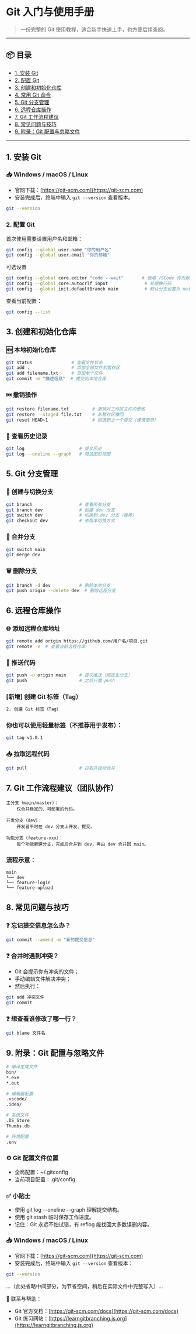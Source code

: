 # Git 入门与使用手册

> 一份完整的 Git 使用教程，适合新手快速上手，也方便后续查阅。

---

## 📦 目录

- [1. 安装 Git](#1-安装-git)
- [2. 配置 Git](#2-配置-git)
- [3. 创建和初始化仓库](#3-创建和初始化仓库)
- [4. 常用 Git 命令](#4-常用-git-命令)
- [5. Git 分支管理](#5-git-分支管理)
- [6. 远程仓库操作](#6-远程仓库操作)
- [7. Git 工作流程建议](#7-git-工作流程建议)
- [8. 常见问题与技巧](#8-常见问题与技巧)
- [9. 附录：Git 配置与忽略文件](#9-附录git-配置与忽略文件)

---

## 1. 安装 Git

### 📥 Windows / macOS / Linux

- 官网下载：[https://git-scm.com](https://git-scm.com)
- 安装完成后，终端中输入 `git --version` 查看版本。

```bash
git --version
```


### 2. 配置 Git

首次使用需要设置用户名和邮箱：

```bash
git config --global user.name "你的用户名"
git config --global user.email "你的邮箱"
```

可选设置

```bash
git config --global core.editor "code --wait"       # 使用 VSCode 作为默认编辑器
git config --global core.autocrlf input              # 处理换行符
git config --global init.defaultBranch main          # 默认分支设置为 main
```

查看当前配置：
```bash
git config --list
```

## 3. 创建和初始化仓库

### 🆕 本地初始化仓库

```bash
git status               # 查看文件状态
git add .                # 添加全部文件到暂存区
git add filename.txt     # 添加单个文件
git commit -m "描述信息"  # 提交到本地仓库
```

### ⏮️ 撤销操作

```bash
git restore filename.txt         # 撤销对工作区文件的修改
git restore --staged file.txt    # 从暂存区撤回
git reset HEAD~1                 # 回退到上一个提交（谨慎使用）
```

### 📜 查看历史记录

```bash
git log                     # 提交历史
git log --oneline --graph   # 简洁图形视图
```

## 5. Git 分支管理

### 🔧 创建与切换分支

```bash
git branch                  # 查看所有分支
git branch dev              # 创建 dev 分支
git switch dev              # 切换到 dev 分支（推荐）
git checkout dev            # 老版本切换方式
```

### 🔁 合并分支

```bash
git switch main
git merge dev
```

### 🗑️ 删除分支

```bash
git branch -d dev           # 删除本地分支
git push origin --delete dev  # 删除远程分支
```

## 6. 远程仓库操作
### 🌐 添加远程仓库地址

```bash
git remote add origin https://github.com/用户名/项目.git
git remote -v  # 查看当前远程仓库
```

### 🚀 推送代码

```bash
git push -u origin main     # 首次推送（绑定主分支）
git push                    # 之后只需 push
```

### [新增] 创建 Git 标签（Tag）
```bash
2. 创建 Git 标签（Tag）
```
### 你也可以使用轻量标签（不推荐用于发布）：
```bash
git tag v1.0.1
```

### 📥 拉取远程代码

```bash
git pull                    # 拉取并自动合并
```

## 7. Git 工作流程建议（团队协作）

```text
主分支（main/master）：
    仅合并稳定的、可部署的代码。

开发分支（dev）：
    开发者平时在 dev 分支上开发、提交。

功能分支（feature-xxx）：
    每个功能新建分支，完成后合并到 dev，再由 dev 合并回 main。
```

### 流程示意：

```text
main
└── dev
└── feature-login
└── feature-upload
```

## 8. 常见问题与技巧

### ❓ 忘记提交信息怎么办？

```bash
git commit --amend -m "新的提交信息"
```

### ❓ 合并时遇到冲突？
- Git 会提示你有冲突的文件；
- 手动编辑文件解决冲突；
- 然后执行：

```bash
git add 冲突文件
git commit
```

### ❓ 想查看谁修改了哪一行？

```bash
git blame 文件名
```

## 9. 附录：Git 配置与忽略文件

```bash
# 编译生成文件
bin/
*.exe
*.out

# 编辑器配置
.vscode/
.idea/

# 系统文件
.DS_Store
Thumbs.db

# 环境配置
.env
```

### ⚙️ Git 配置文件位置
- 全局配置：~/.gitconfig
- 当前项目配置：.git/config

### ✅ 小贴士
- 使用 git log --oneline --graph 理解提交结构。
- 使用 git stash 临时保存工作进度。
- 记住：Git 永远不怕试错，有 reflog 能找回大多数误删内容。

### 📥 Windows / macOS / Linux

- 官网下载：[https://git-scm.com](https://git-scm.com)
- 安装完成后，终端中输入 `git --version` 查看版本：

```bash
git --version
```

...（此处省略中间部分，为节省空间，稍后在实际文件中完整写入）...

📌 联系与帮助：

- Git 官方文档：[https://git-scm.com/docs](https://git-scm.com/docs)
- Git 练习网站：[https://learngitbranching.js.org](https://learngitbranching.js.org)